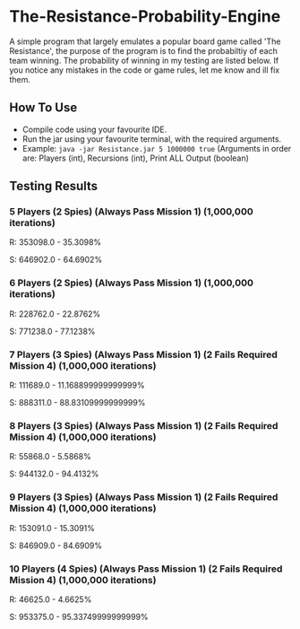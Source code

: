 # The-Resistance-Probability-Engine

A simple program that largely emulates a popular board game called 'The Resistance', the purpose of the program is to find the probabiltiy of each team winning. The probability of winning in my testing are listed below. If you notice any mistakes in the code or game rules, let me know and ill fix them.

## How To Use
+ Compile code using your favourite IDE.
+ Run the jar using your favourite terminal, with the required arguments.
+ Example: `java -jar Resistance.jar 5 1000000 true` (Arguments in order are: Players (int), Recursions (int), Print ALL Output (boolean)

## Testing Results

### 5 Players (2 Spies) (Always Pass Mission 1) (1,000,000 iterations)

R: 353098.0 - 35.3098%

S: 646902.0 - 64.6902%

### 6 Players (2 Spies) (Always Pass Mission 1) (1,000,000 iterations)

R: 228762.0 - 22.8762%

S: 771238.0 - 77.1238%

### 7 Players (3 Spies) (Always Pass Mission 1) (2 Fails Required Mission 4) (1,000,000 iterations)

R: 111689.0 - 11.168899999999999%

S: 888311.0 - 88.83109999999999%

### 8 Players (3 Spies) (Always Pass Mission 1) (2 Fails Required Mission 4) (1,000,000 iterations)

R: 55868.0 - 5.5868%

S: 944132.0 - 94.4132%

### 9 Players (3 Spies) (Always Pass Mission 1) (2 Fails Required Mission 4) (1,000,000 iterations)

R: 153091.0 - 15.3091%

S: 846909.0 - 84.6909%

### 10 Players (4 Spies) (Always Pass Mission 1) (2 Fails Required Mission 4) (1,000,000 iterations)

R: 46625.0 - 4.6625%

S: 953375.0 - 95.33749999999999%

